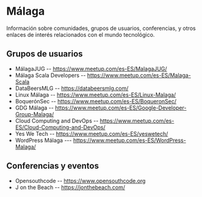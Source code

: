 # Málaga
Información sobre comunidades, grupos de usuarios, conferencias, y otros enlaces de interés relacionados con el mundo tecnológico.

## Grupos de usuarios

- MálagaJUG -- https://www.meetup.com/es-ES/MalagaJUG/
- Málaga Scala Developers -- https://www.meetup.com/es-ES/Malaga-Scala
- DataBeersMLG -- https://databeersmlg.com/
- Linux Málaga -- https://www.meetup.com/es-ES/Linux-Malaga/
- BoquerónSec -- https://www.meetup.com/es-ES/BoqueronSec/
- GDG Málaga -- https://www.meetup.com/es-ES/Google-Developer-Group-Malaga/
- Cloud Computing and DevOps -- https://www.meetup.com/es-ES/Cloud-Computing-and-DevOps/
- Yes We Tech -- https://www.meetup.com/es-ES/yeswetech/
- WordPress Málaga --- https://www.meetup.com/es-ES/WordPress-Malaga/
## Conferencias y eventos

- Opensouthcode -- https://www.opensouthcode.org
- J on the Beach -- https://jonthebeach.com/
